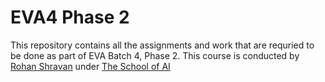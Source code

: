 # EVA4 Phase 2

This repository contains all the assignments and work that are requried to be done as part of EVA Batch 4, Phase 2. This course is conducted by [Rohan Shravan](https://www.linkedin.com/in/rohanshravan/)
under [The School of AI](https://theschoolof.ai)
